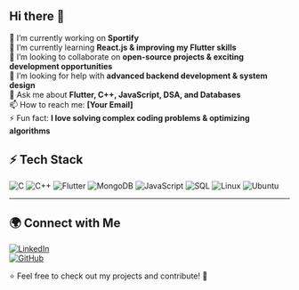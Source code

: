 ## Hi there 👋

🔭 I’m currently working on **Sportify**  
🌱 I’m currently learning **React.js & improving my Flutter skills**  
👯 I’m looking to collaborate on **open-source projects & exciting development opportunities**  
🤔 I’m looking for help with **advanced backend development & system design**  
💬 Ask me about **Flutter, C++, JavaScript, DSA, and Databases**  
📫 How to reach me: **[Your Email]**  
⚡ Fun fact: **I love solving complex coding problems & optimizing algorithms**

## ⚡ Tech Stack  
![C](https://img.shields.io/badge/C-00599C?style=for-the-badge&logo=c&logoColor=white)
![C++](https://img.shields.io/badge/C++-00599C?style=for-the-badge&logo=c%2B%2B&logoColor=white)
![Flutter](https://img.shields.io/badge/Flutter-02569B?style=for-the-badge&logo=flutter&logoColor=white)
![MongoDB](https://img.shields.io/badge/MongoDB-47A248?style=for-the-badge&logo=mongodb&logoColor=white)
![JavaScript](https://img.shields.io/badge/JavaScript-F7DF1E?style=for-the-badge&logo=javascript&logoColor=black)
![SQL](https://img.shields.io/badge/SQL-4479A1?style=for-the-badge&logo=MySQL&logoColor=white)
![Linux](https://img.shields.io/badge/Linux-FCC624?style=for-the-badge&logo=linux&logoColor=black)
![Ubuntu](https://img.shields.io/badge/Ubuntu-E95420?style=for-the-badge&logo=ubuntu&logoColor=white)

---

## 🌍 Connect with Me  
[![LinkedIn](https://img.shields.io/badge/LinkedIn-blue?style=for-the-badge&logo=linkedin)](https://www.linkedin.com/in/ebad-ur-rehman-714a4a304/)  
[![GitHub](https://img.shields.io/badge/GitHub-181717?style=for-the-badge&logo=github)](https://github.com/Eur105)  

⭐ Feel free to check out my projects and contribute! 🚀  
